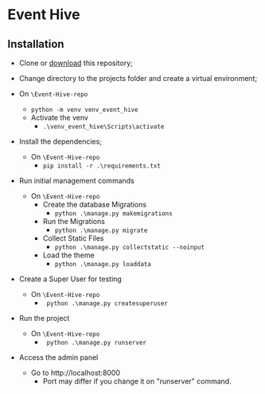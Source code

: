 # Event Hive
## Installation

 - Clone or [download](https://github.com/ArthurAugustinho/Event-Hive/archive/refs/heads/main.zip) this repository;

 - Change directory to the projects folder and create a virtual environment;
  - On `\Event-Hive-repo`
    - `python -m venv venv_event_hive`
    - Activate the venv
      - `.\venv_event_hive\Scripts\activate`

- Install the dependencies;
  - On `\Event-Hive-repo`
    - `pip install -r .\requirements.txt`

- Run initial management commands

  - On `\Event-Hive-repo`
    - Create the database Migrations
      - `python .\manage.py makemigrations` 
    - Run the Migrations
      - `python .\manage.py migrate`
    - Collect Static Files
      - `python .\manage.py collectstatic --noinput`
    - Load the theme
      - `python .\manage.py loaddata`

- Create a Super User for testing
  - On `\Event-Hive-repo`
    - ` python .\manage.py createsuperuser` 

- Run the project
  - On `\Event-Hive-repo`
    - ` python .\manage.py runserver`
- Access the admin panel
  - Go to http://localhost:8000
    - Port may differ if you change it on "runserver" command.